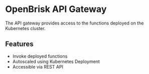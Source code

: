 # OpenBrisk API Gateway

The API gateway provides access to the functions deployed on the Kubernetes cluster.

## Features

- Invoke deployed functions
- Autoscaled using Kubernetes Deployment
- Accessible via REST API
